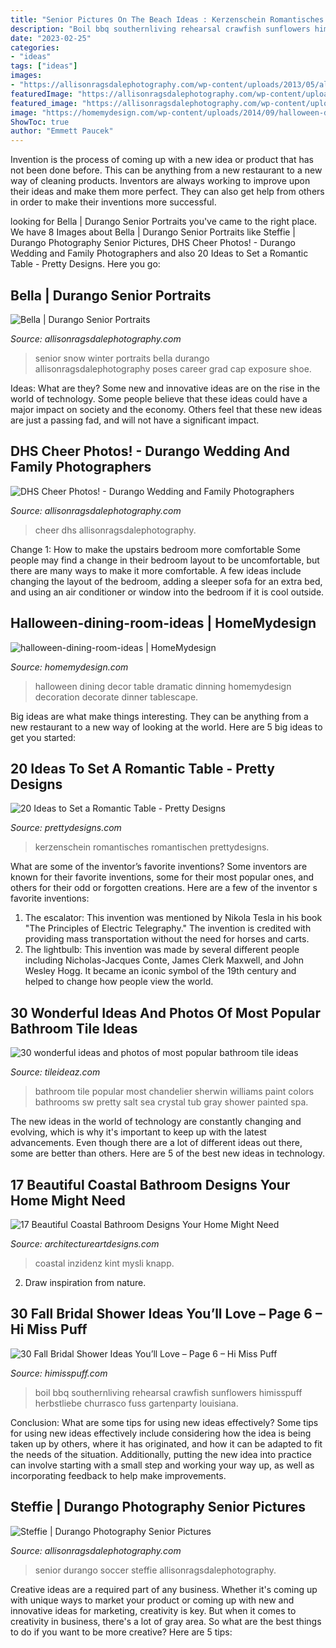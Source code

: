```yaml
---
title: "Senior Pictures On The Beach Ideas : Kerzenschein Romantisches Romantischen Prettydesigns"
description: "Boil bbq southernliving rehearsal crawfish sunflowers himisspuff herbstliebe churrasco fuss gartenparty louisiana"
date: "2023-02-25"
categories:
- "ideas"
tags: ["ideas"]
images:
- "https://allisonragsdalephotography.com/wp-content/uploads/2013/05/allisonragsdalephotography-11.jpg"
featuredImage: "https://allisonragsdalephotography.com/wp-content/uploads/2013/04/allisonragsdalephotography-7134-681x1024.jpg"
featured_image: "https://allisonragsdalephotography.com/wp-content/uploads/2015/03/DSC3678-1024x731.jpg"
image: "https://homemydesign.com/wp-content/uploads/2014/09/halloween-dining-room-ideas.jpg"
ShowToc: true
author: "Emmett Paucek"
---
```



Invention is the process of coming up with a new idea or product that has not been done before. This can be anything from a new restaurant to a new way of cleaning products. Inventors are always working to improve upon their ideas and make them more perfect. They can also get help from others in order to make their inventions more successful.

	

		
looking for Bella | Durango Senior Portraits you've came to the right place. We have 8 Images about Bella | Durango Senior Portraits like Steffie | Durango Photography Senior Pictures, DHS Cheer Photos! - Durango Wedding and Family Photographers and also 20 Ideas to Set a Romantic Table - Pretty Designs. Here you go:
		
    
## Bella | Durango Senior Portraits

<img loading=lazy src="https://allisonragsdalephotography.com/wp-content/uploads/2013/04/allisonragsdalephotography-7134-681x1024.jpg" onerror="this.onerror=null;this.src='https://tse2.mm.bing.net/th?id=OIP.hDAHSph6dHSrX86xzig0EAHaLI&amp;pid=15.1';" alt="Bella | Durango Senior Portraits">

_Source: allisonragsdalephotography.com_

>senior snow winter portraits bella durango allisonragsdalephotography poses career grad cap exposure shoe. 

	

Ideas: What are they?
Some new and innovative ideas are on the rise in the world of technology. Some people believe that these ideas could have a major impact on society and the economy. Others feel that these new ideas are just a passing fad, and will not have a significant impact.

    
## DHS Cheer Photos! - Durango Wedding And Family Photographers

<img loading=lazy src="https://allisonragsdalephotography.com/wp-content/uploads/2015/03/DSC3678-1024x731.jpg" onerror="this.onerror=null;this.src='https://tse2.mm.bing.net/th?id=OIP.hyphIzAffshCPQWjTI1UbwHaFS&amp;pid=15.1';" alt="DHS Cheer Photos! - Durango Wedding and Family Photographers">

_Source: allisonragsdalephotography.com_

>cheer dhs allisonragsdalephotography. 

	

Change 1: How to make the upstairs bedroom more comfortable
Some people may find a change in their bedroom layout to be uncomfortable, but there are many ways to make it more comfortable. A few ideas include changing the layout of the bedroom, adding a sleeper sofa for an extra bed, and using an air conditioner or window into the bedroom if it is cool outside.

    
## Halloween-dining-room-ideas | HomeMydesign

<img loading=lazy src="https://homemydesign.com/wp-content/uploads/2014/09/halloween-dining-room-ideas.jpg" onerror="this.onerror=null;this.src='https://tse3.mm.bing.net/th?id=OIP.l0Y1nJPYK8sw92XpGkFMBQHaLH&amp;pid=15.1';" alt="halloween-dining-room-ideas | HomeMydesign">

_Source: homemydesign.com_

>halloween dining decor table dramatic dinning homemydesign decoration decorate dinner tablescape. 

	

Big ideas are what make things interesting. They can be anything from a new restaurant to a new way of looking at the world. Here are 5 big ideas to get you started: 

    
## 20 Ideas To Set A Romantic Table - Pretty Designs

<img loading=lazy src="https://www.prettydesigns.com/wp-content/uploads/2015/08/20-ideas-to-set-a-romantic-table15.jpg" onerror="this.onerror=null;this.src='https://tse1.mm.bing.net/th?id=OIP.jdcUf6fuDYC5kJvS797ZcwHaLH&amp;pid=15.1';" alt="20 Ideas to Set a Romantic Table - Pretty Designs">

_Source: prettydesigns.com_

>kerzenschein romantisches romantischen prettydesigns. 

	

What are some of the inventor’s favorite inventions?
Some inventors are known for their favorite inventions, some for their most popular ones, and others for their odd or forgotten creations. Here are a few of the inventor s favorite inventions:
1. The escalator: This invention was mentioned by Nikola Tesla in his book "The Principles of Electric Telegraphy." The invention is credited with providing mass transportation without the need for horses and carts.
2. The lightbulb: This invention was made by several different people including Nicholas-Jacques Conte, James Clerk Maxwell, and John Wesley Hogg. It became an iconic symbol of the 19th century and helped to change how people view the world.

    
## 30 Wonderful Ideas And Photos Of Most Popular Bathroom Tile Ideas

<img loading=lazy src="http://www.tileideaz.com/wp-content/uploads/2015/11/pretty-crystal-bathroom-chandelier-mixed-with-attractive-brown-tile-floor-and-perforated-end-table1.jpg" onerror="this.onerror=null;this.src='https://tse2.mm.bing.net/th?id=OIP.C2XvdvRxeAbWG9ClVcKFCAHaLc&amp;pid=15.1';" alt="30 wonderful ideas and photos of most popular bathroom tile ideas">

_Source: tileideaz.com_

>bathroom tile popular most chandelier sherwin williams paint colors bathrooms sw pretty salt sea crystal tub gray shower painted spa. 

	

The new ideas in the world of technology are constantly changing and evolving, which is why it's important to keep up with the latest advancements. Even though there are a lot of different ideas out there, some are better than others. Here are 5 of the best new ideas in technology.

    
## 17 Beautiful Coastal Bathroom Designs Your Home Might Need

<img loading=lazy src="https://www.architectureartdesigns.com/wp-content/uploads/2015/05/17-Beautiful-Coastal-Bathroom-Designs-Your-Home-Might-Need-11.jpg" onerror="this.onerror=null;this.src='https://tse2.mm.bing.net/th?id=OIP.7vzOIHAZYaNhorYMYBFG_AHaLH&amp;pid=15.1';" alt="17 Beautiful Coastal Bathroom Designs Your Home Might Need">

_Source: architectureartdesigns.com_

>coastal inzidenz kint mysli knapp. 

	

2. Draw inspiration from nature.

    
## 30 Fall Bridal Shower Ideas You’ll Love – Page 6 – Hi Miss Puff

<img loading=lazy src="https://www.himisspuff.com/wp-content/uploads/2017/07/Fall-Bridal-Shower-Idea-30.jpg" onerror="this.onerror=null;this.src='https://tse3.mm.bing.net/th?id=OIP.Yae2MBef_bGeM8L9EQH2xgHaLH&amp;pid=15.1';" alt="30 Fall Bridal Shower Ideas You’ll Love – Page 6 – Hi Miss Puff">

_Source: himisspuff.com_

>boil bbq southernliving rehearsal crawfish sunflowers himisspuff herbstliebe churrasco fuss gartenparty louisiana. 

	

Conclusion: What are some tips for using new ideas effectively?
Some tips for using new ideas effectively include considering how the idea is being taken up by others, where it has originated, and how it can be adapted to fit the needs of the situation. Additionally, putting the new idea into practice can involve starting with a small step and working your way up, as well as incorporating feedback to help make improvements.

    
## Steffie | Durango Photography Senior Pictures

<img loading=lazy src="https://allisonragsdalephotography.com/wp-content/uploads/2013/05/allisonragsdalephotography-11.jpg" onerror="this.onerror=null;this.src='https://tse3.mm.bing.net/th?id=OIP.ZEzp4iK0rZP84jD_ZeQsTAHaLI&amp;pid=15.1';" alt="Steffie | Durango Photography Senior Pictures">

_Source: allisonragsdalephotography.com_

>senior durango soccer steffie allisonragsdalephotography. 

	

Creative ideas are a required part of any business. Whether it's coming up with unique ways to market your product or coming up with new and innovative ideas for marketing, creativity is key. But when it comes to creativity in business, there's a lot of gray area. So what are the best things to do if you want to be more creative? Here are 5 tips: 


